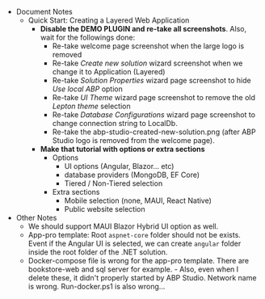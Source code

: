 * Document Notes
  * Quick Start: Creating a Layered Web Application
    * **Disable the DEMO PLUGIN and re-take all screenshots**. Also, wait for the followings done:
      * Re-take welcome page screenshot when the large logo is removed
      * Re-take *Create new solution* wizard screenshot when we change it to Application (Layered)
      * Re-take *Solution Properties* wizard page screenshot to hide *Use local ABP* option
      * Re-take *UI Theme* wizard page screenshot to remove the old *Lepton theme* selection
      * Re-take *Database Configurations* wizard page screenshot to change connection string to LocalDb.
      * Re-take the abp-studio-created-new-solution.png (after ABP Studio logo is removed from the welcome page).
    * **Make that tutorial with options or extra sections**
      * Options
        * UI options (Angular, Blazor... etc)
        * database providers (MongoDB, EF Core)
        * Tiered / Non-Tiered selection
      * Extra sections
        * Mobile selection (none, MAUI, React Native)
        * Public website selection
* Other Notes
  * We should support MAUI Blazor Hybrid UI option as well.
  * App-pro template: Root `aspnet-core` folder should not be exists. Event if the Angular UI is selected, we can create `angular` folder inside the root folder of the .NET solution.
  * Docker-compose file is wrong for the app-pro template. There are bookstore-web and sql server for example. - Also, even when I delete these, it didn't properly started by ABP Studio. Network name is wrong. Run-docker.ps1 is also wrong...